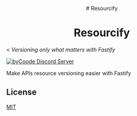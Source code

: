 <div align="center">
# Resourcify
</div>

<h1 align="center">Resourcify</h1>

<
<em>Versioning only what matters with Fastify</em>


[![byCoode Discord Server](https://img.shields.io/discord/800519993602211890?color=%23738ADB&label=byCoode&logo=discord&logoColor=%23738ADB)](https://discord.gg/Mgt39Rm8dn)

Make APIs resource versioning easier with Fastify

## License
[MIT](../LICENSE)
